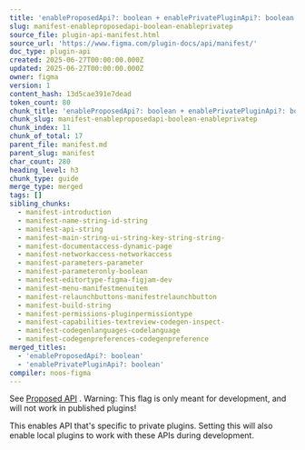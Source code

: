 ```yaml
---
title: 'enableProposedApi?: boolean + enablePrivatePluginApi?: boolean'
slug: manifest-enableproposedapi-boolean-enableprivatep
source_file: plugin-api-manifest.html
source_url: 'https://www.figma.com/plugin-docs/api/manifest/'
doc_type: plugin-api
created: 2025-06-27T00:00:00.000Z
updated: 2025-06-27T00:00:00.000Z
owner: figma
version: 1
content_hash: 13d5cae391e7dead
token_count: 80
chunk_title: 'enableProposedApi?: boolean + enablePrivatePluginApi?: boolean'
chunk_slug: manifest-enableproposedapi-boolean-enableprivatep
chunk_index: 11
chunk_of_total: 17
parent_file: manifest.md
parent_slug: manifest
char_count: 280
heading_level: h3
chunk_type: guide
merge_type: merged
tags: []
sibling_chunks:
  - manifest-introduction
  - manifest-name-string-id-string
  - manifest-api-string
  - manifest-main-string-ui-string-key-string-string-
  - manifest-documentaccess-dynamic-page
  - manifest-networkaccess-networkaccess
  - manifest-parameters-parameter
  - manifest-parameteronly-boolean
  - manifest-editortype-figma-figjam-dev
  - manifest-menu-manifestmenuitem
  - manifest-relaunchbuttons-manifestrelaunchbutton
  - manifest-build-string
  - manifest-permissions-pluginpermissiontype
  - manifest-capabilities-textreview-codegen-inspect-
  - manifest-codegenlanguages-codelanguage
  - manifest-codegenpreferences-codegenpreference
merged_titles:
  - 'enableProposedApi?: boolean'
  - 'enablePrivatePluginApi?: boolean'
compiler: noos-figma
---
```


See [Proposed API](/plugin-docs/proposed-api/)
.
Warning: This flag is only meant for development, and will not work in published plugins!

This enables API that's specific to private plugins.
Setting this will also enable local plugins to work with these APIs during development.
